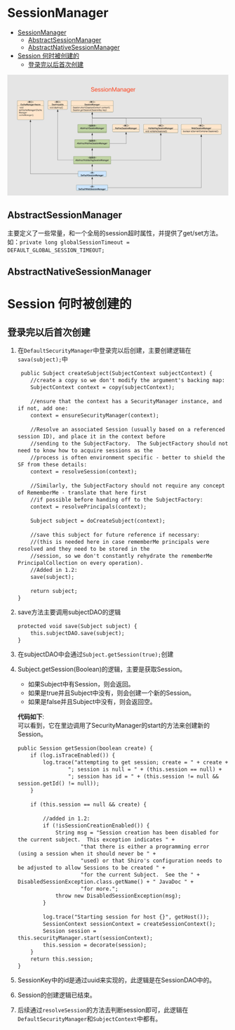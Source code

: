 # SessionManager

<!-- TOC -->

- [SessionManager](#sessionmanager)
    - [AbstractSessionManager](#abstractsessionmanager)
    - [AbstractNativeSessionManager](#abstractnativesessionmanager)
- [Session 何时被创建的](#session-何时被创建的)
    - [登录完以后首次创建](#登录完以后首次创建)

<!-- /TOC -->

![Factory](img/SessionManager.png)

## AbstractSessionManager
主要定义了一些常量，和一个全局的session超时属性，并提供了get/set方法。  
如：`private long globalSessionTimeout = DEFAULT_GLOBAL_SESSION_TIMEOUT;`

## AbstractNativeSessionManager



# Session 何时被创建的

## 登录完以后首次创建

1. 在`DefaultSecurityManager`中登录完以后创建，主要创建逻辑在`sava(subject);`中
    ```
     public Subject createSubject(SubjectContext subjectContext) {
        //create a copy so we don't modify the argument's backing map:
        SubjectContext context = copy(subjectContext);

        //ensure that the context has a SecurityManager instance, and if not, add one:
        context = ensureSecurityManager(context);

        //Resolve an associated Session (usually based on a referenced session ID), and place it in the context before
        //sending to the SubjectFactory.  The SubjectFactory should not need to know how to acquire sessions as the
        //process is often environment specific - better to shield the SF from these details:
        context = resolveSession(context);

        //Similarly, the SubjectFactory should not require any concept of RememberMe - translate that here first
        //if possible before handing off to the SubjectFactory:
        context = resolvePrincipals(context);

        Subject subject = doCreateSubject(context);

        //save this subject for future reference if necessary:
        //(this is needed here in case rememberMe principals were resolved and they need to be stored in the
        //session, so we don't constantly rehydrate the rememberMe PrincipalCollection on every operation).
        //Added in 1.2:
        save(subject);

        return subject;
    }
    ```
2. save方法主要调用subjectDAO的逻辑
    ```
    protected void save(Subject subject) {
        this.subjectDAO.save(subject);
    }
    ```
3. 在subjectDAO中会通过`Subject.getSession(true);`创建
4. Subject.getSession(Boolean)的逻辑，主要是获取Session。
    - 如果Subject中有Session，则会返回。
    - 如果是true并且Subject中没有，则会创建一个新的Session。
    - 如果是false并且Subject中没有，则会返回空。
    
    **代码如下**:  
        可以看到，它在里边调用了SecurityManager的start的方法来创建新的Session。
    ```
    public Session getSession(boolean create) {
        if (log.isTraceEnabled()) {
            log.trace("attempting to get session; create = " + create +
                    "; session is null = " + (this.session == null) +
                    "; session has id = " + (this.session != null && session.getId() != null));
        }

        if (this.session == null && create) {

            //added in 1.2:
            if (!isSessionCreationEnabled()) {
                String msg = "Session creation has been disabled for the current subject.  This exception indicates " +
                        "that there is either a programming error (using a session when it should never be " +
                        "used) or that Shiro's configuration needs to be adjusted to allow Sessions to be created " +
                        "for the current Subject.  See the " + DisabledSessionException.class.getName() + " JavaDoc " +
                        "for more.";
                throw new DisabledSessionException(msg);
            }

            log.trace("Starting session for host {}", getHost());
            SessionContext sessionContext = createSessionContext();
            Session session = this.securityManager.start(sessionContext);
            this.session = decorate(session);
        }
        return this.session;
    }
    ```
5. SessionKey中的id是通过uuid来实现的，此逻辑是在SessionDAO中的。
6. Session的创建逻辑已结束。
7. 后续通过`resolveSession`的方法去判断session即可，此逻辑在`DefaultSecurityManager`和`SubjectContext`中都有。
